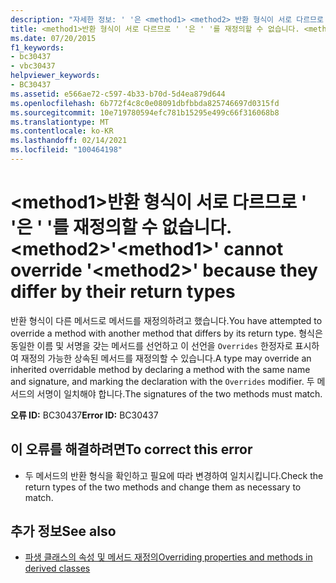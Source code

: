 ```yaml
---
description: "자세한 정보: ' '은 <method1> <method2> 반환 형식이 서로 다르므로 ' '를 재정의할 수 없습니다."
title: <method1>반환 형식이 서로 다르므로 ' '은 ' '를 재정의할 수 없습니다. <method2>
ms.date: 07/20/2015
f1_keywords:
- bc30437
- vbc30437
helpviewer_keywords:
- BC30437
ms.assetid: e566ae72-c597-4b33-b70d-5d4ea879d644
ms.openlocfilehash: 6b772f4c8c0e08091dbfbbda825746697d0315fd
ms.sourcegitcommit: 10e719780594efc781b15295e499c66f316068b8
ms.translationtype: MT
ms.contentlocale: ko-KR
ms.lasthandoff: 02/14/2021
ms.locfileid: "100464198"
---
```

# <a name="method1-cannot-override-method2-because-they-differ-by-their-return-types"></a><span data-ttu-id="d79cf-103">\<method1>반환 형식이 서로 다르므로 ' '은 ' '를 재정의할 수 없습니다. \<method2></span><span class="sxs-lookup"><span data-stu-id="d79cf-103">'\<method1>' cannot override '\<method2>' because they differ by their return types</span></span>

<span data-ttu-id="d79cf-104">반환 형식이 다른 메서드로 메서드를 재정의하려고 했습니다.</span><span class="sxs-lookup"><span data-stu-id="d79cf-104">You have attempted to override a method with another method that differs by its return type.</span></span> <span data-ttu-id="d79cf-105">형식은 동일한 이름 및 서명을 갖는 메서드를 선언하고 이 선언을 `Overrides` 한정자로 표시하여 재정의 가능한 상속된 메서드를 재정의할 수 있습니다.</span><span class="sxs-lookup"><span data-stu-id="d79cf-105">A type may override an inherited overridable method by declaring a method with the same name and signature, and marking the declaration with the `Overrides` modifier.</span></span> <span data-ttu-id="d79cf-106">두 메서드의 서명이 일치해야 합니다.</span><span class="sxs-lookup"><span data-stu-id="d79cf-106">The signatures of the two methods must match.</span></span>  
  
 <span data-ttu-id="d79cf-107">**오류 ID:** BC30437</span><span class="sxs-lookup"><span data-stu-id="d79cf-107">**Error ID:** BC30437</span></span>  
  
## <a name="to-correct-this-error"></a><span data-ttu-id="d79cf-108">이 오류를 해결하려면</span><span class="sxs-lookup"><span data-stu-id="d79cf-108">To correct this error</span></span>  
  
- <span data-ttu-id="d79cf-109">두 메서드의 반환 형식을 확인하고 필요에 따라 변경하여 일치시킵니다.</span><span class="sxs-lookup"><span data-stu-id="d79cf-109">Check the return types of the two methods and change them as necessary to match.</span></span>  
  
## <a name="see-also"></a><span data-ttu-id="d79cf-110">추가 정보</span><span class="sxs-lookup"><span data-stu-id="d79cf-110">See also</span></span>

- [<span data-ttu-id="d79cf-111">파생 클래스의 속성 및 메서드 재정의</span><span class="sxs-lookup"><span data-stu-id="d79cf-111">Overriding properties and methods in derived classes</span></span>](../programming-guide/language-features/objects-and-classes/inheritance-basics.md#overriding-properties-and-methods-in-derived-classes)
